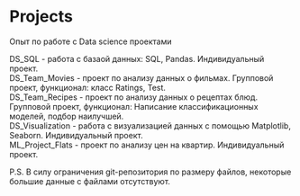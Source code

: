 # Projects
Опыт по работе с Data science проектами

DS_SQL - работа с базаой данных: SQL, Pandas. Индивидуальный проект.  
DS_Team_Movies - проект по анализу данных о фильмах. Групповой проект, функционал: класс Ratings, Test.  
DS_Team_Recipes - проект по анализу данных о рецептах блюд. Групповой проект, функционал: Написание классификационных моделей, подбор наилучшей.  
DS_Visualization - работа с визуализацией данных с помощью Matplotlib, Seaborn. Индивидуальный проект.  
ML_Project_Flats - проект по анализу цен на квартир. Индивидуальный проект.  
  
  
P.S. В силу ограничения git-репозитория по размеру файлов, некоторые большие данные с файлами отсутствуют.
